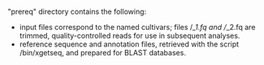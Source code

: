 "prereq" directory contains the following:
* input files correspond to the named cultivars; files <LABEL>/*_1.fq and <LABEL>/*_2.fq are trimmed, quality-controlled reads for use in subsequent analyses. 
* reference sequence and annotation files, retrieved with the script /bin/xgetseq, and prepared for BLAST databases.
